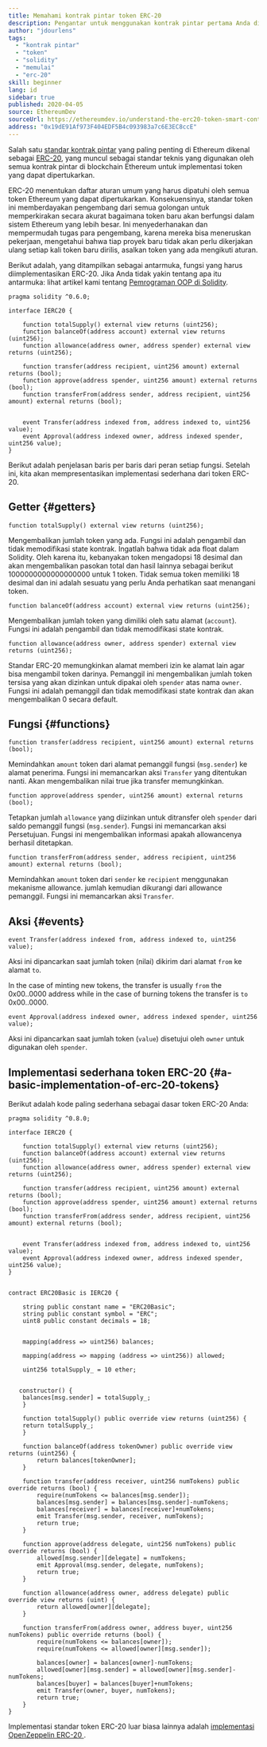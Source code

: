 ```yaml
---
title: Memahami kontrak pintar token ERC-20
description: Pengantar untuk menggunakan kontrak pintar pertama Anda di jaringan percobaan Ethereum
author: "jdourlens"
tags:
  - "kontrak pintar"
  - "token"
  - "solidity"
  - "memulai"
  - "erc-20"
skill: beginner
lang: id
sidebar: true
published: 2020-04-05
source: EthereumDev
sourceUrl: https://ethereumdev.io/understand-the-erc20-token-smart-contract/
address: "0x19dE91Af973F404EDF5B4c093983a7c6E3EC8ccE"
---
```


Salah satu [standar kontrak pintar](/developers/docs/standards/) yang paling penting di Ethereum dikenal sebagai [ERC-20](/developers/docs/standards/tokens/erc-20/), yang muncul sebagai standar teknis yang digunakan oleh semua kontrak pintar di blockchain Ethereum untuk implementasi token yang dapat dipertukarkan.

ERC-20 menentukan daftar aturan umum yang harus dipatuhi oleh semua token Ethereum yang dapat dipertukarkan. Konsekuensinya, standar token ini memberdayakan pengembang dari semua golongan untuk memperkirakan secara akurat bagaimana token baru akan berfungsi dalam sistem Ethereum yang lebih besar. Ini menyederhanakan dan mempermudah tugas para pengembang, karena mereka bisa meneruskan pekerjaan, mengetahui bahwa tiap proyek baru tidak akan perlu dikerjakan ulang setiap kali token baru dirilis, asalkan token yang ada mengikuti aturan.

Berikut adalah, yang ditampilkan sebagai antarmuka, fungsi yang harus diimplementasikan ERC-20. Jika Anda tidak yakin tentang apa itu antarmuka: lihat artikel kami tentang [Pemrograman OOP di Solidity](https://ethereumdev.io/inheritance-in-solidity-contracts-are-classes/).

```solidity
pragma solidity ^0.6.0;

interface IERC20 {

    function totalSupply() external view returns (uint256);
    function balanceOf(address account) external view returns (uint256);
    function allowance(address owner, address spender) external view returns (uint256);

    function transfer(address recipient, uint256 amount) external returns (bool);
    function approve(address spender, uint256 amount) external returns (bool);
    function transferFrom(address sender, address recipient, uint256 amount) external returns (bool);


    event Transfer(address indexed from, address indexed to, uint256 value);
    event Approval(address indexed owner, address indexed spender, uint256 value);
}
```

Berikut adalah penjelasan baris per baris dari peran setiap fungsi. Setelah ini, kita akan mempresentasikan implementasi sederhana dari token ERC-20.

## Getter {#getters}

```solidity
function totalSupply() external view returns (uint256);
```

Mengembalikan jumlah token yang ada. Fungsi ini adalah pengambil dan tidak memodifikasi state kontrak. Ingatlah bahwa tidak ada float dalam Solidity. Oleh karena itu, kebanyakan token mengadopsi 18 desimal dan akan mengembalikan pasokan total dan hasil lainnya sebagai berikut 1000000000000000000 untuk 1 token. Tidak semua token memiliki 18 desimal dan ini adalah sesuatu yang perlu Anda perhatikan saat menangani token.

```solidity
function balanceOf(address account) external view returns (uint256);
```

Mengembalikan jumlah token yang dimiliki oleh satu alamat (`account`). Fungsi ini adalah pengambil dan tidak memodifikasi state kontrak.

```solidity
function allowance(address owner, address spender) external view returns (uint256);
```

Standar ERC-20 memungkinkan alamat memberi izin ke alamat lain agar bisa mengambil token darinya. Pemanggil ini mengembalikan jumlah token tersisa yang akan dizinkan untuk dipakai oleh `spender` atas nama `owner`. Fungsi ini adalah pemanggil dan tidak memodifikasi state kontrak dan akan mengembalikan 0 secara default.

## Fungsi {#functions}

```solidity
function transfer(address recipient, uint256 amount) external returns (bool);
```

Memindahkan `amount` token dari alamat pemanggil fungsi (`msg.sender`) ke alamat penerima. Fungsi ini memancarkan aksi `Transfer` yang ditentukan nanti. Akan mengembalikan nilai true jika transfer memungkinkan.

```solidity
function approve(address spender, uint256 amount) external returns (bool);
```

Tetapkan jumlah `allowance` yang diizinkan untuk ditransfer oleh `spender` dari saldo pemanggil fungsi (`msg.sender`). Fungsi ini memancarkan aksi Persetujuan. Fungsi ini mengembalikan informasi apakah allowancenya berhasil ditetapkan.

```solidity
function transferFrom(address sender, address recipient, uint256 amount) external returns (bool);
```

Memindahkan `amount` token dari `sender` ke `recipient` menggunakan mekanisme allowance. jumlah kemudian dikurangi dari allowance pemanggil. Fungsi ini memancarkan aksi `Transfer`.

## Aksi {#events}

```solidity
event Transfer(address indexed from, address indexed to, uint256 value);
```

Aksi ini dipancarkan saat jumlah token (nilai) dikirim dari alamat `from` ke alamat `to`.

In the case of minting new tokens, the transfer is usually `from` the 0x00..0000 address while in the case of burning tokens the transfer is `to` 0x00..0000.

```solidity
event Approval(address indexed owner, address indexed spender, uint256 value);
```

Aksi ini dipancarkan saat jumlah token (`value`) disetujui oleh `owner` untuk digunakan oleh `spender`.

## Implementasi sederhana token ERC-20 {#a-basic-implementation-of-erc-20-tokens}

Berikut adalah kode paling sederhana sebagai dasar token ERC-20 Anda:

```solidity
pragma solidity ^0.8.0;

interface IERC20 {

    function totalSupply() external view returns (uint256);
    function balanceOf(address account) external view returns (uint256);
    function allowance(address owner, address spender) external view returns (uint256);

    function transfer(address recipient, uint256 amount) external returns (bool);
    function approve(address spender, uint256 amount) external returns (bool);
    function transferFrom(address sender, address recipient, uint256 amount) external returns (bool);


    event Transfer(address indexed from, address indexed to, uint256 value);
    event Approval(address indexed owner, address indexed spender, uint256 value);
}


contract ERC20Basic is IERC20 {

    string public constant name = "ERC20Basic";
    string public constant symbol = "ERC";
    uint8 public constant decimals = 18;


    mapping(address => uint256) balances;

    mapping(address => mapping (address => uint256)) allowed;

    uint256 totalSupply_ = 10 ether;


   constructor() {
    balances[msg.sender] = totalSupply_;
    }

    function totalSupply() public override view returns (uint256) {
    return totalSupply_;
    }

    function balanceOf(address tokenOwner) public override view returns (uint256) {
        return balances[tokenOwner];
    }

    function transfer(address receiver, uint256 numTokens) public override returns (bool) {
        require(numTokens <= balances[msg.sender]);
        balances[msg.sender] = balances[msg.sender]-numTokens;
        balances[receiver] = balances[receiver]+numTokens;
        emit Transfer(msg.sender, receiver, numTokens);
        return true;
    }

    function approve(address delegate, uint256 numTokens) public override returns (bool) {
        allowed[msg.sender][delegate] = numTokens;
        emit Approval(msg.sender, delegate, numTokens);
        return true;
    }

    function allowance(address owner, address delegate) public override view returns (uint) {
        return allowed[owner][delegate];
    }

    function transferFrom(address owner, address buyer, uint256 numTokens) public override returns (bool) {
        require(numTokens <= balances[owner]);
        require(numTokens <= allowed[owner][msg.sender]);

        balances[owner] = balances[owner]-numTokens;
        allowed[owner][msg.sender] = allowed[owner][msg.sender]-numTokens;
        balances[buyer] = balances[buyer]+numTokens;
        emit Transfer(owner, buyer, numTokens);
        return true;
    }
}
```

Implementasi standar token ERC-20 luar biasa lainnya adalah [implementasi OpenZeppelin ERC-20 ](https://github.com/OpenZeppelin/openzeppelin-contracts/tree/master/contracts/token/ERC20).
